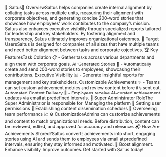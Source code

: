 🚀 Saltus🌟 OverviewSaltus helps companies create internal alignment by collating tasks across multiple units, measuring their alignment with corporate objectives, and generating concise 200-word stories that showcase how employees' work contributes to the company’s mission.
Saltus also enhances executive visibility through specialized reports tailored for leadership and key stakeholders. By fostering alignment and transparency, Saltus ultimately improves organizational outcomes.
🎯 Target UsersSaltus is designed for companies of all sizes that have multiple teams and need better alignment between tasks and corporate objectives.
🏆 Key FeaturesTask Collation 📋 - Gather tasks across various departments and align them with corporate goals.
AI-Generated Stories 📖 - Automatically create and send 200-word stories to employees, showcasing their contributions.
Executive Visibility 📊 - Generate insightful reports for management and key stakeholders.
Customizable Achievements ✨ - Teams can set custom achievement metrics and review content before it’s sent out.
Automated Content Delivery 📩 - Employees receive AI-curated achievement updates via email at predefined intervals.
🔑 Super Administrator RoleThe Super Administrator is responsible for:
Managing the platform 🔧
Setting user permissions 🔐
Establishing content dissemination schedules 📆
Overseeing team performance 📈
⚙️ CustomizationAdmins can customize achievements and content to match organizational needs. Before distribution, content can be reviewed, edited, and approved for accuracy and relevance.
📬 How Are Achievements Shared?Saltus converts achievements into short, engaging stories using AI and sends them to employees via email at predefined intervals, ensuring they stay informed and motivated.
🚀 Boost alignment. Enhance visibility. Improve outcomes. Get started with Saltus today!
